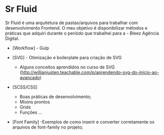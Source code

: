# Sr Fluid 

Sr Fluid é uma arquitetura de pastas/arquivos para trabalhar com desenvolvimento Frontend. O meu objetivo é disponibilizar métodos e práticas que adquiri durante o periódo que trabalhei para a - Bleez Agência Digital. 

- [Workflow] - Gulp
- [SVG] - Otimização e boilerplate para criação de SVG 
  - Alguns conceitos aprendidos no curso de SVG (http://willianjusten.teachable.com/p/aprendendo-svg-do-inicio-ao-avancado)

- [SCSS/CSS]
  - Boas práticas de desenvolvimento;
  - Mixins prontos
  - Grids
  - Funções
  ...
  
- [Font Family]
  -Exemplos de como inserir e converter corretamente os arquivos de font-family no projeto;
